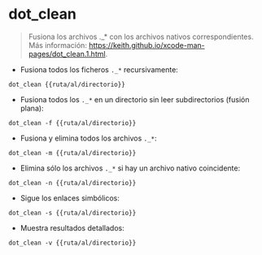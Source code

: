 # dot_clean

> Fusiona los archivos ._* con los archivos nativos correspondientes.
> Más información: <https://keith.github.io/xcode-man-pages/dot_clean.1.html>.

- Fusiona todos los ficheros `._*` recursivamente:

`dot_clean {{ruta/al/directorio}}`

- Fusiona todos los `._*` en un directorio sin leer subdirectorios (fusión plana):

`dot_clean -f {{ruta/al/directorio}}`

- Fusiona y elimina todos los archivos `._*`:

`dot_clean -m {{ruta/al/directorio}}`

- Elimina sólo los archivos `._*` si hay un archivo nativo coincidente:

`dot_clean -n {{ruta/al/directorio}}`

- Sigue los enlaces simbólicos:

`dot_clean -s {{ruta/al/directorio}}`

- Muestra resultados detallados:

`dot_clean -v {{ruta/al/directorio}}`
